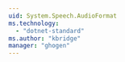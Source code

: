 ```yaml
---
uid: System.Speech.AudioFormat
ms.technology: 
  - "dotnet-standard"
ms.author: "kbridge"
manager: "ghogen"
---
```

